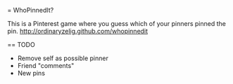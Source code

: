 = WhoPinnedIt?

This is a Pinterest game where you guess which of your pinners pinned the pin.
http://ordinaryzelig.github.com/whopinnedit

== TODO

* Remove self as possible pinner
* Friend "comments"
* New pins
